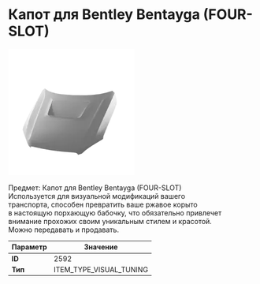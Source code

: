 # Капот для Bentley Bentayga (FOUR-SLOT)

![Item Image](../img/2592.webp?raw=true)

Предмет: Капот для Bentley Bentayga (FOUR-SLOT)<br>Используется для визуальной модификаций вашего<br>транспорта, способен превратить ваше ржавое корыто<br>в настоящую порхающую бабочку, что обязательно привлечет<br>внимание прохожих своим уникальным стилем и красотой.<br>Можно передавать и продавать.


| Параметр | Значение |
|----------|----------|
| **ID** | 2592 |
| **Тип** | ITEM_TYPE_VISUAL_TUNING |

